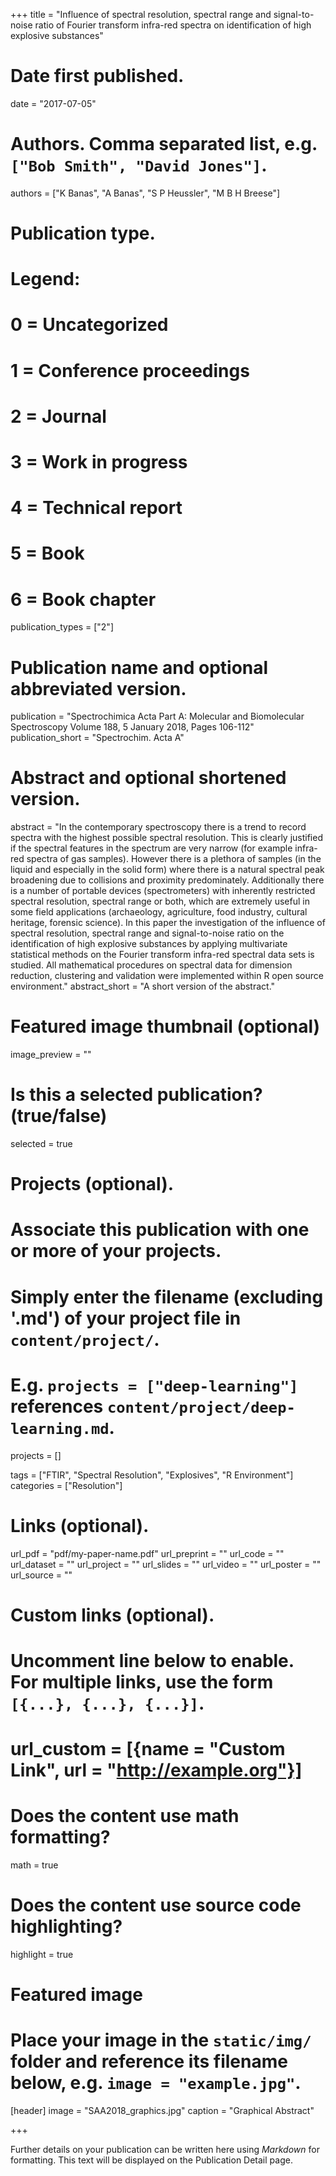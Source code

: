 +++
title = "Influence of spectral resolution, spectral range and signal-to-noise ratio of Fourier transform infra-red spectra on identification of high explosive substances"

# Date first published.
date = "2017-07-05"

# Authors. Comma separated list, e.g. `["Bob Smith", "David Jones"]`.
authors = ["K Banas", "A Banas", "S P Heussler", "M B H Breese"]

# Publication type.
# Legend:
# 0 = Uncategorized
# 1 = Conference proceedings
# 2 = Journal
# 3 = Work in progress
# 4 = Technical report
# 5 = Book
# 6 = Book chapter
publication_types = ["2"]

# Publication name and optional abbreviated version.
publication = "Spectrochimica Acta Part A: Molecular and Biomolecular Spectroscopy Volume 188, 5 January 2018, Pages 106-112"
publication_short = "Spectrochim. Acta A"

# Abstract and optional shortened version.
abstract = "In the contemporary spectroscopy there is a trend to record spectra with the highest possible spectral resolution. This is clearly justified if the spectral features in the spectrum are very narrow (for example infra-red spectra of gas samples). However there is a plethora of samples (in the liquid and especially in the solid form) where there is a natural spectral peak broadening due to collisions and proximity predominately. Additionally there is a number of portable devices (spectrometers) with inherently restricted spectral resolution, spectral range or both, which are extremely useful in some field applications (archaeology, agriculture, food industry, cultural heritage, forensic science). In this paper the investigation of the influence of spectral resolution, spectral range and signal-to-noise ratio on the identification of high explosive substances by applying multivariate statistical methods on the Fourier transform infra-red spectral data sets is studied. All mathematical procedures on spectral data for dimension reduction, clustering and validation were implemented within R open source environment."
abstract_short = "A short version of the abstract."

# Featured image thumbnail (optional)
image_preview = ""

# Is this a selected publication? (true/false)
selected = true

# Projects (optional).
#   Associate this publication with one or more of your projects.
#   Simply enter the filename (excluding '.md') of your project file in `content/project/`.
#   E.g. `projects = ["deep-learning"]` references `content/project/deep-learning.md`.
projects = []

tags = ["FTIR", "Spectral Resolution", "Explosives", "R Environment"]
categories = ["Resolution"]


# Links (optional).
url_pdf = "pdf/my-paper-name.pdf"
url_preprint = ""
url_code = ""
url_dataset = ""
url_project = ""
url_slides = ""
url_video = ""
url_poster = ""
url_source = ""

# Custom links (optional).
#   Uncomment line below to enable. For multiple links, use the form `[{...}, {...}, {...}]`.
# url_custom = [{name = "Custom Link", url = "http://example.org"}]

# Does the content use math formatting?
math = true

# Does the content use source code highlighting?
highlight = true

# Featured image
# Place your image in the `static/img/` folder and reference its filename below, e.g. `image = "example.jpg"`.
[header]
image = "SAA2018_graphics.jpg"
caption = "Graphical Abstract"

+++

Further details on your publication can be written here using *Markdown* for formatting. This text will be displayed on the Publication Detail page.
